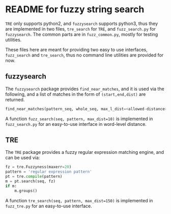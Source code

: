 # README for fuzzy string search


`TRE` only supports python2, and `fuzzysearch` supports python3, thus
they are implemented in two files, `tre_search` for `TRE`, and
`fuzz_search.py` for `fuzzysearch`. The common parts are in
`fuzz_common.py`, mostly for testing utilities.

These files here are meant for providing two easy to use interfaces,
`fuzz_search` and `tre_search`, thus no command line utilities are
provided for now.

## fuzzysearch
The `fuzzysearch` package provides `find_near_matches`, and it is used
via the following, and a list of matches in the form of
`(start,end,dist)` are returned.

```python
find_near_matches(pattern_seq, whole_seq, max_l_dist=<allowed-distance>)
```

A function `fuzz_search(seq, pattern, max_dist=10)` is implemented in
`fuzz_search.py` for an easy-to-use interface in word-level distance.

## TRE
The `TRE` package provides a fuzzy regular expression matching engine,
and can be used via:

```python
fz = tre.Fuzzyness(maxerr=20)
pattern = 'regular expression pattern'
pt = tre.compile(pattern)
m = pt.search(seq, fz)
if m:
    m.groups()
```

A function `tre_search(seq, pattern, max_dist=150)` is implemented in
`fuzz_tre.py` for an easy-to-use interface.
